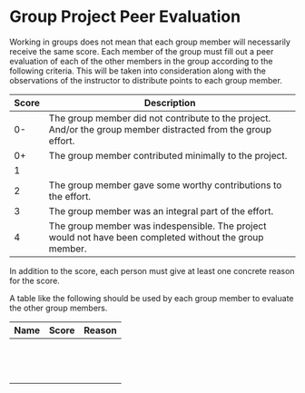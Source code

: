 # Group Project Peer Evaluation

Working in groups does not mean that each group member will necessarily receive the same score.  Each member of the group must fill out a peer evaluation of each of the other members in the group according to the following criteria.  This will be taken into consideration along with the observations of the instructor to distribute points to each group member.

Score | Description
----- | -----------
0- | The group member did not contribute to the project.  And/or the group member distracted from the group effort.
0+ | The group member contributed minimally to the project.
1 | 
2 | The group member gave some worthy contributions to the effort.
3 | The group member was an integral part of the effort.
4 | The group member was indespensible.  The project would not have been completed without the group member.

In addition to the score, each person must give at least one concrete reason for the score.

A table like the following should be used by each group member to evaluate the other group members.

Name | Score | Reason
---- | ----- | ------
&nbsp;  |   | 
&nbsp;  |   | 
&nbsp;  |   | 
